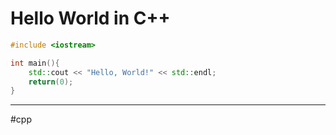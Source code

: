 # Hello World in C++

```c++
#include <iostream>

int main(){
	std::cout << "Hello, World!" << std::endl;
	return(0);
}
```

---
#cpp